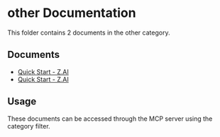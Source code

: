 # other Documentation

This folder contains 2 documents in the other category.

## Documents

- [Quick Start - Z.AI](https://docs.z.ai/)
- [Quick Start - Z.AI](https://docs.z.ai/)

## Usage

These documents can be accessed through the MCP server using the category filter.
